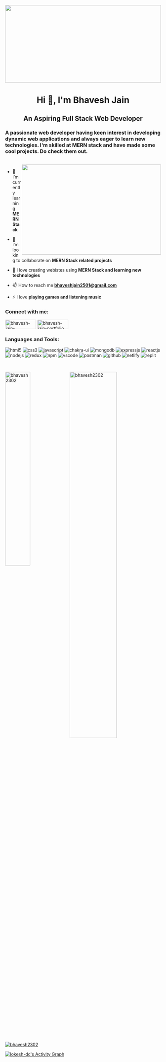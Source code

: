 <img  width="100%" height="250px" src="https://miro.medium.com/max/676/0*RlGEUGQng_v_LtMT.jpeg"/>
<h1 align="center">Hi 👋, I'm Bhavesh Jain</h1>

<h2 align="center">An Aspiring Full Stack Web Developer</h2>
<h3>A passionate web developer having keen interest in developing dynamic web applications and always eager to learn new technologies. I'm skilled at MERN stack and have made some cool projects. Do check them out.</h3>
<br/>

 <img align="right" width="450px" height="290px" src="https://images.unsplash.com/photo-1581309638082-877cb8132535?ixlib=rb-1.2.1&ixid=MnwxMjA3fDB8MHxwaG90by1wYWdlfHx8fGVufDB8fHx8&auto=format&fit=crop&w=870&q=80"/>

- 🌱 I’m currently learning **MERN Stack**

- 👯 I’m looking to collaborate on **MERN Stack  related projects**

- 🤝 I love creating webistes using **MERN Stack  and learning new technologies**

- 📫 How to reach me **bhaveshjain2501@gmail.com**

- ⚡ I love **playing games and listening music**


<h3 align="left">Connect with me:</h3>
<p align="left" gap="20px">
<a href="https://linkedin.com/in/bhavesh-jain-b86120173/" target="_blank"><img align="center" src="https://img.shields.io/badge/LinkedIn-0077B5?style=for-the-badge&logo=linkedin&logoColor=white" alt="bhavesh-jain-b86120173/" height="30" width="100" /></a>
 <a href="https://bhavesh-jain-portfolio.vercel.app/" target="_blank"><img align="center" src="https://img.shields.io/badge/Portfolio-18A303?style=for-the-badge&logo=ionic&logoColor=white" alt="bhavesh-jain-portfolio" height="30" width="100" /></a>

</p>



<h3 align="left">Languages and Tools:</h3>
<p>
    <img src="https://img.shields.io/badge/HTML5-E34F26?style=for-the-badge&logo=html5&logoColor=white" alt="html5" />
    <img src="https://img.shields.io/badge/CSS3-1572B6?style=for-the-badge&logo=css3&logoColor=white" alt="css3" />
    <img src="https://img.shields.io/badge/JavaScript-323330?style=for-the-badge&logo=javascript&logoColor=F7DF1E" alt="javascript" />
    <img src="https://img.shields.io/badge/Chakra%20UI-3bc7bd?style=for-the-badge&logo=chakraui&logoColor=white" alt="chakra-ui" />
    <img src="https://img.shields.io/badge/MongoDB-4EA94B?style=for-the-badge&logo=mongodb&logoColor=white" alt="mongodb" />
    <img src="https://img.shields.io/badge/Express.js-000000?style=for-the-badge&logo=express&logoColor=white" alt="expressjs" />
    <img src="https://img.shields.io/badge/React-20232A?style=for-the-badge&logo=react&logoColor=61DAFB" alt="reactjs" />
    <img src="https://img.shields.io/badge/Node.js-339933?style=for-the-badge&logo=nodedotjs&logoColor=white" alt="nodejs" />
    <img src="https://img.shields.io/badge/Redux-593D88?style=for-the-badge&logo=redux&logoColor=white" alt="redux" />
    <img src="https://img.shields.io/badge/npm-CB3837?style=for-the-badge&logo=npm&logoColor=white" alt="npm" />
    <img src="https://img.shields.io/badge/VSCode-0078D4?style=for-the-badge&logo=visual%20studio%20code&logoColor=white" alt="vscode" />
    <img src="https://img.shields.io/badge/Postman-FF6C37?style=for-the-badge&logo=Postman&logoColor=white" alt="postman" />
    <img src="https://img.shields.io/badge/GitHub-100000?style=for-the-badge&logo=github&logoColor=white" alt="github" />
    <img src="https://img.shields.io/badge/Netlify-00C7B7?style=for-the-badge&logo=netlify&logoColor=white" alt="netlify" />
    <img src="https://img.shields.io/badge/replit-667881?style=for-the-badge&logo=replit&logoColor=white" alt="replit" /> 
</p>
<br>




<div style={{display:"flex", gap:"4%" }}><img align="left" width="40%" src="https://github-readme-stats.vercel.app/api/top-langs?username=Bhavesh2302&show_icons=true&locale=en&layout=compact" alt="bhavesh2302" />

&nbsp;<img  width="55%" src="https://github-readme-stats.vercel.app/api?username=Bhavesh2302&show_icons=true&locale=en" alt="bhavesh2302" /></div>


<p align="left"> <a href="https://github.com/ryo-ma/github-profile-trophy"><img src="https://github-profile-trophy.vercel.app/?username=bhavesh2302" alt="bhavesh2302" /></a> </p>

<a href="https://github.com/Bhavesh2302/github-readme-activity-graph">
  <img alt="lokesh-dc's Activity Graph" src="https://activity-graph.herokuapp.com/graph?username=Bhavesh2302&bg_color=0D1117&color=5BCDEC&line=5BCDEC&point=FFFFFF&hide_border=true" />
</a>



   
